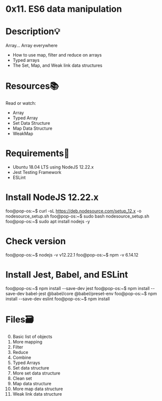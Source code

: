 # 0x11. ES6 data manipulation

# Description💡
Array... Array everywhere

* How to use map, filter and reduce on arrays
* Typed arrays
* The Set, Map, and Weak link data structures

# Resources📚
Read or watch:

* Array
* Typed Array
* Set Data Structure
* Map Data Structure
* WeakMap

# Requirements🔨
* Ubuntu 18.04 LTS using NodeJS 12.22.x
* Jest Testing Framework
* ESLint

# Install NodeJS 12.22.x
foo@pop-os:~$ curl -sL https://deb.nodesource.com/setup_12.x -o nodesource_setup.sh
foo@pop-os:~$ sudo bash nodesource_setup.sh
foo@pop-os:~$ sudo apt install nodejs -y

# Check version
foo@pop-os:~$ nodejs -v
v12.22.1
foo@pop-os:~$ npm -v
6.14.12

# Install Jest, Babel, and ESLint
foo@pop-os:~$ npm install --save-dev jest
foo@pop-os:~$ npm install --save-dev babel-jest @babel/core @babel/preset-env
foo@pop-os:~$ npm install --save-dev eslint
foo@pop-os:~$ npm install

# Files🗃️
0. Basic list of objects
1. More mapping
2. Filter
3. Reduce
4. Combine
5. Typed Arrays
6. Set data structure
7. More set data structure
8. Clean set
9. Map data structure
10. More map data structure
11. Weak link data structure

